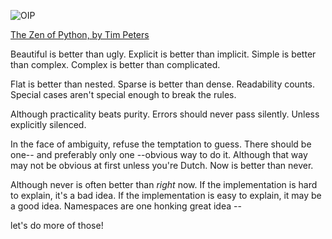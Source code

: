 ![OIP](https://user-images.githubusercontent.com/110995647/206400383-fa2494ae-82b5-4443-9e10-4eb5d5dd57ea.jpg)


<head><ins>The Zen of Python, by Tim Peters</ins></head>
 




Beautiful is better than ugly.
Explicit is better than implicit.
Simple is better than complex.
Complex is better than complicated.


Flat is better than nested.
Sparse is better than dense.
Readability counts.
Special cases aren't special enough to break the rules.


Although practicality beats purity.
Errors should never pass silently.
Unless explicitly silenced.


In the face of ambiguity, refuse the temptation to guess.
There should be one-- and preferably only one --obvious way to do it.
Although that way may not be obvious at first unless you're Dutch.
Now is better than never.


Although never is often better than *right* now.
If the implementation is hard to explain, it's a bad idea.
If the implementation is easy to explain, it may be a good idea.
Namespaces are one honking great idea -- 


let's do more of those!
